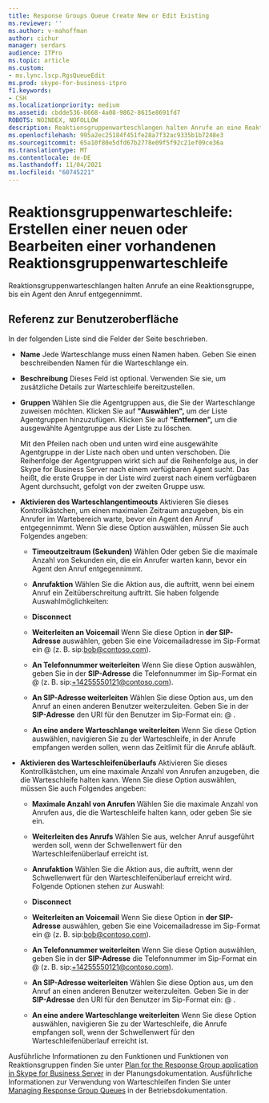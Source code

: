 ```yaml
---
title: Response Groups Queue Create New or Edit Existing
ms.reviewer: ''
ms.author: v-mahoffman
author: cichur
manager: serdars
audience: ITPro
ms.topic: article
ms.custom:
- ms.lync.lscp.RgsQueueEdit
ms.prod: skype-for-business-itpro
f1.keywords:
- CSH
ms.localizationpriority: medium
ms.assetid: cbdde536-8668-4a08-9862-8615e8691fd7
ROBOTS: NOINDEX, NOFOLLOW
description: Reaktionsgruppenwarteschlangen halten Anrufe an eine Reaktionsgruppe, bis ein Agent den Anruf entgegennimmt.
ms.openlocfilehash: 995a2ec25184f451fe28a7f32ac9335b1b7248e3
ms.sourcegitcommit: 65a10f80e5dfd67b2778e09f5f92c21ef09ce36a
ms.translationtype: MT
ms.contentlocale: de-DE
ms.lasthandoff: 11/04/2021
ms.locfileid: "60745221"
---
```

# <a name="response-groups-queue-create-new-or-edit-existing"></a>Reaktionsgruppenwarteschleife: Erstellen einer neuen oder Bearbeiten einer vorhandenen Reaktionsgruppenwarteschleife

Reaktionsgruppenwarteschlangen halten Anrufe an eine Reaktionsgruppe, bis ein Agent den Anruf entgegennimmt.

## <a name="ui-reference"></a>Referenz zur Benutzeroberfläche

In der folgenden Liste sind die Felder der Seite beschrieben.

- **Name** Jede Warteschlange muss einen Namen haben. Geben Sie einen beschreibenden Namen für die Warteschlange ein.

- **Beschreibung** Dieses Feld ist optional. Verwenden Sie sie, um zusätzliche Details zur Warteschleife bereitzustellen.

- **Gruppen** Wählen Sie die Agentgruppen aus, die Sie der Warteschlange zuweisen möchten. Klicken Sie auf **"Auswählen",** um der Liste Agentgruppen hinzuzufügen. Klicken Sie auf **"Entfernen",** um die ausgewählte Agentgruppe aus der Liste zu löschen.

    Mit den Pfeilen nach oben und unten wird eine ausgewählte Agentgruppe in der Liste nach oben und unten verschoben. Die Reihenfolge der Agentgruppen wirkt sich auf die Reihenfolge aus, in der Skype for Business Server nach einem verfügbaren Agent sucht. Das heißt, die erste Gruppe in der Liste wird zuerst nach einem verfügbaren Agent durchsucht, gefolgt von der zweiten Gruppe usw.

- **Aktivieren des Warteschlangentimeouts** Aktivieren Sie dieses Kontrollkästchen, um einen maximalen Zeitraum anzugeben, bis ein Anrufer im Wartebereich warte, bevor ein Agent den Anruf entgegennimmt. Wenn Sie diese Option auswählen, müssen Sie auch Folgendes angeben:

  - **Timeoutzeitraum (Sekunden)** Wählen Oder geben Sie die maximale Anzahl von Sekunden ein, die ein Anrufer warten kann, bevor ein Agent den Anruf entgegennimmt.

  - **Anrufaktion** Wählen Sie die Aktion aus, die auftritt, wenn bei einem Anruf ein Zeitüberschreitung auftritt. Sie haben folgende Auswahlmöglichkeiten:

  - **Disconnect**

  - **Weiterleiten an Voicemail** Wenn Sie diese Option in **der SIP-Adresse** auswählen, geben Sie eine Voicemailadresse im Sip-Format ein <username> @ <domainname> (z. B. sip:bob@contoso.com).

  - **An Telefonnummer weiterleiten** Wenn Sie diese Option auswählen, geben Sie in der **SIP-Adresse** die Telefonnummer im Sip-Format ein <number> @ <domainname> (z. B. sip:+14255550121@contoso.com).

  - **An SIP-Adresse weiterleiten** Wählen Sie diese Option aus, um den Anruf an einen anderen Benutzer weiterzuleiten. Geben Sie in der **SIP-Adresse** den URI für den Benutzer im Sip-Format ein: <username> @ <domainname> .

  - **An eine andere Warteschlange weiterleiten** Wenn Sie diese Option auswählen, navigieren Sie zu der Warteschleife, in der Anrufe empfangen werden sollen, wenn das Zeitlimit für die Anrufe abläuft.

- **Aktivieren des Warteschleifenüberlaufs** Aktivieren Sie dieses Kontrollkästchen, um eine maximale Anzahl von Anrufen anzugeben, die die Warteschleife halten kann. Wenn Sie diese Option auswählen, müssen Sie auch Folgendes angeben:

  - **Maximale Anzahl von Anrufen** Wählen Sie die maximale Anzahl von Anrufen aus, die die Warteschleife halten kann, oder geben Sie sie ein.

  - **Weiterleiten des Anrufs** Wählen Sie aus, welcher Anruf ausgeführt werden soll, wenn der Schwellenwert für den Warteschleifenüberlauf erreicht ist.

  - **Anrufaktion** Wählen Sie die Aktion aus, die auftritt, wenn der Schwellenwert für den Warteschleifenüberlauf erreicht wird. Folgende Optionen stehen zur Auswahl:

  - **Disconnect**

  - **Weiterleiten an Voicemail** Wenn Sie diese Option in **der SIP-Adresse** auswählen, geben Sie eine Voicemailadresse im Sip-Format ein <username> @ <domainname> (z. B. sip:bob@contoso.com).

  - **An Telefonnummer weiterleiten** Wenn Sie diese Option auswählen, geben Sie in der **SIP-Adresse** die Telefonnummer im Sip-Format ein <number> @ <domainname> (z. B. sip:+14255550121@contoso.com).

  - **An SIP-Adresse weiterleiten** Wählen Sie diese Option aus, um den Anruf an einen anderen Benutzer weiterzuleiten. Geben Sie in der **SIP-Adresse** den URI für den Benutzer im Sip-Format ein: <username> @ <domainname> .

  - **An eine andere Warteschlange weiterleiten** Wenn Sie diese Option auswählen, navigieren Sie zu der Warteschleife, die Anrufe empfangen soll, wenn der Schwellenwert für den Warteschleifenüberlauf erreicht ist.

Ausführliche Informationen zu den Funktionen und Funktionen von Reaktionsgruppen finden Sie unter [Plan for the Response Group application in Skype for Business Server](../../../plan-your-deployment/enterprise-voice-solution/response-group.md) in der Planungsdokumentation. Ausführliche Informationen zur Verwendung von Warteschleifen finden Sie unter [Managing Response Group Queues](/previous-versions/office/lync-server-2013/lync-server-2013-managing-response-group-queues) in der Betriebsdokumentation.